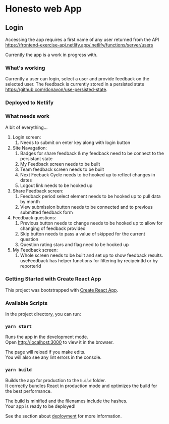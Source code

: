 # Honesto web App

## Login

Accessing the app requires a first name of any user returned from the API
<https://frontend-exercise-api.netlify.app/.netlify/functions/server/users>

Currently the app is a work in progress with.

### What's working

Currently a user can login, select a user and provide feedback on the selected user. The feedback is currently stored in a persisted state <https://github.com/donavon/use-persisted-state>.

### Deployed to Netlify

### What needs work

A bit of everything...

1. Login screen:
    1. Needs to submit on enter key along with login button
2. Site Navagation:
    1. Badges for share feedback & my feedback need to be connect to the persistant state
    2. My Feedback screen needs to be built
    3. Team feedback screen needs to be built
    4. Next Feeback Cycle needs to be hooked up to reflect changes in dates
    5. Logout link needs to be hooked up
3. Share Feedback screen:
    1. Feedback period select element needs to be hooked up to pull data by month
    2. View submission button needs to be connected and to previous submitted feedback form
4. Feedback questions:
    1. Previous button needs to change needs to be hooked up to allow for changing of feedback provided
    2. Skip button needs to pass a value of skipped for the current question
    3. Question rating stars and flag need to be hooked up
5. My Feedback screen:
    1. Whole screen needs to be built and set up to show feedback results. useFeedback has helper functions for filtering by recipeintId or by reporterId

### Getting Started with Create React App

This project was bootstrapped with [Create React App](https://github.com/facebook/create-react-app).

### Available Scripts

In the project directory, you can run:

### `yarn start`

Runs the app in the development mode.\
Open [http://localhost:3000](http://localhost:3000) to view it in the browser.

The page will reload if you make edits.\
You will also see any lint errors in the console.

### `yarn build`

Builds the app for production to the `build` folder.\
It correctly bundles React in production mode and optimizes the build for the best performance.

The build is minified and the filenames include the hashes.\
Your app is ready to be deployed!

See the section about [deployment](https://facebook.github.io/create-react-app/docs/deployment) for more information.
